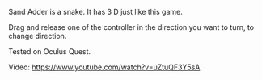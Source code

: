 Sand Adder is a snake.
It has 3 D just like this game.

Drag and release one of the controller in the direction you want to turn, to change direction.

Tested on Oculus Quest.

Video: https://www.youtube.com/watch?v=uZtuQF3Y5sA